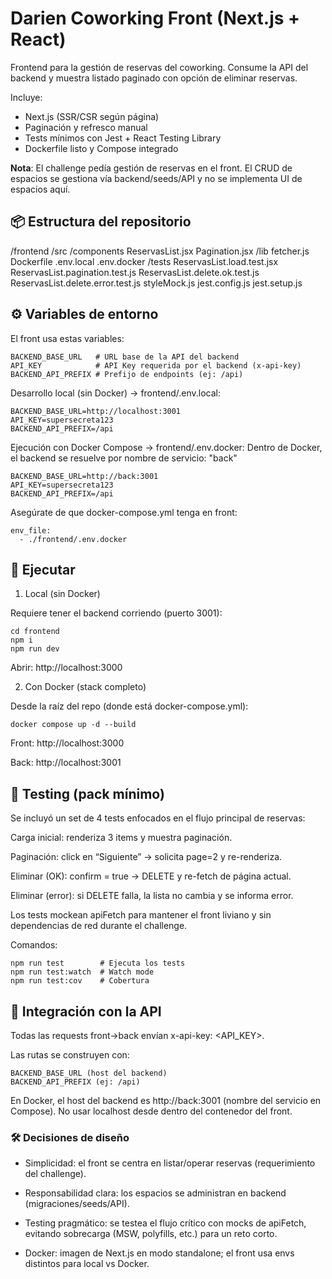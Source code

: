 # Darien Coworking Front (Next.js + React)

Frontend para la gestión de reservas del coworking.
Consume la API del backend y muestra listado paginado con opción de eliminar reservas.

Incluye:

- Next.js (SSR/CSR según página)
- Paginación y refresco manual
- Tests mínimos con Jest + React Testing Library
- Dockerfile listo y Compose integrado

**Nota**: El challenge pedía gestión de reservas en el front.
El CRUD de espacios se gestiona vía backend/seeds/API y no se implementa UI de espacios aquí.

## 📦 Estructura del repositorio
/frontend
  /src
    /components
      ReservasList.jsx
      Pagination.jsx
    /lib
      fetcher.js
  Dockerfile
  .env.local
  .env.docker
  /tests
    ReservasList.load.test.jsx
    ReservasList.pagination.test.js
    ReservasList.delete.ok.test.js
    ReservasList.delete.error.test.js
    styleMock.js
  jest.config.js
  jest.setup.js

## ⚙️ Variables de entorno

El front usa estas variables:
```
BACKEND_BASE_URL   # URL base de la API del backend
API_KEY            # API Key requerida por el backend (x-api-key)
BACKEND_API_PREFIX # Prefijo de endpoints (ej: /api)
```

Desarrollo local (sin Docker) → frontend/.env.local:
```
BACKEND_BASE_URL=http://localhost:3001
API_KEY=supersecreta123
BACKEND_API_PREFIX=/api
```

Ejecución con Docker Compose → frontend/.env.docker:
Dentro de Docker, el backend se resuelve por nombre de servicio: "back"
```
BACKEND_BASE_URL=http://back:3001
API_KEY=supersecreta123
BACKEND_API_PREFIX=/api
```

Asegúrate de que docker-compose.yml tenga en front:
```
env_file:
  - ./frontend/.env.docker
```

## 🏃 Ejecutar
1) Local (sin Docker)

Requiere tener el backend corriendo (puerto 3001):
```
cd frontend
npm i
npm run dev
```

Abrir: http://localhost:3000

2) Con Docker (stack completo)

Desde la raíz del repo (donde está docker-compose.yml):
```
docker compose up -d --build
```

Front: http://localhost:3000

Back: http://localhost:3001

## 🧪 Testing (pack mínimo)

Se incluyó un set de 4 tests enfocados en el flujo principal de reservas:

Carga inicial: renderiza 3 items y muestra paginación.

Paginación: click en “Siguiente” → solicita page=2 y re-renderiza.

Eliminar (OK): confirm = true → DELETE y re-fetch de página actual.

Eliminar (error): si DELETE falla, la lista no cambia y se informa error.

Los tests mockean apiFetch para mantener el front liviano y sin dependencias de red durante el challenge.

Comandos:
```
npm run test        # Ejecuta los tests
npm run test:watch  # Watch mode
npm run test:cov    # Cobertura
```

## 🔌 Integración con la API

Todas las requests front→back envían x-api-key: <API_KEY>.

Las rutas se construyen con:
```
BACKEND_BASE_URL (host del backend)
BACKEND_API_PREFIX (ej: /api)
```

En Docker, el host del backend es http://back:3001 (nombre del servicio en Compose).
No usar localhost desde dentro del contenedor del front.

### 🛠 Decisiones de diseño

- Simplicidad: el front se centra en listar/operar reservas (requerimiento del challenge).

- Responsabilidad clara: los espacios se administran en backend (migraciones/seeds/API).

- Testing pragmático: se testea el flujo crítico con mocks de apiFetch, evitando sobrecarga (MSW, polyfills, etc.) para un reto corto.

- Docker: imagen de Next.js en modo standalone; el front usa envs distintos para local vs Docker.

